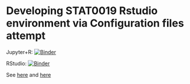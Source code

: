 # Developing STAT0019 Rstudio environment via Configuration files attempt

Jupyter+R: [![Binder](http://mybinder.org/badge_logo.svg)](http://mybinder.org/v2/gh/fomightez/stat0019_binder/master?filepath=index.ipynb)

RStudio: [![Binder](http://mybinder.org/badge_logo.svg)](http://mybinder.org/v2/gh/fomightez/stat0019_binder/master?urlpath=rstudio)

See [here](https://discourse.jupyter.org/t/binder-from-github-dockerfile-not-starting-rstudio/7986/4?u=fomightez) and [here](https://github.com/StatisticsHealthEconomics/stat0019_binder)